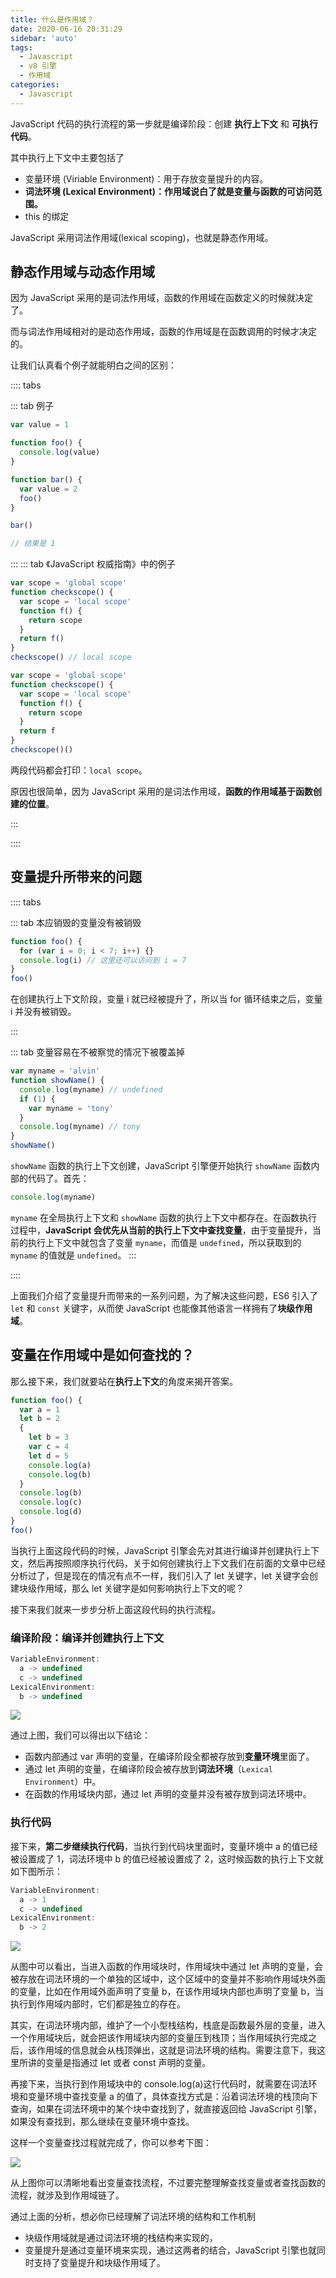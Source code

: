 ```yaml
---
title: 什么是作用域？
date: 2020-06-16 20:31:29
sidebar: 'auto'
tags:
  - Javascript
  - v8 引擎
  - 作用域
categories:
  - Javascript
---
```


<tree namespace='javascript/v8-scope' :defaultExpandAll="false" />

JavaScript 代码的执行流程的第一步就是编译阶段：创建 **执行上下文** 和 **可执行代码**。

其中执行上下文中主要包括了

- 变量环境 (Viriable Environment)：用于存放变量提升的内容。
- **词法环境 (Lexical Environment)：作用域说白了就是变量与函数的可访问范围。**
- this 的绑定

JavaScript 采用词法作用域(lexical scoping)，也就是静态作用域。

## 静态作用域与动态作用域

因为 JavaScript 采用的是词法作用域，函数的作用域在函数定义的时候就决定了。

而与词法作用域相对的是动态作用域，函数的作用域是在函数调用的时候才决定的。

让我们认真看个例子就能明白之间的区别：

:::: tabs

::: tab 例子

```js
var value = 1

function foo() {
  console.log(value)
}

function bar() {
  var value = 2
  foo()
}

bar()

// 结果是 1
```

:::
::: tab 《JavaScript 权威指南》中的例子

```js
var scope = 'global scope'
function checkscope() {
  var scope = 'local scope'
  function f() {
    return scope
  }
  return f()
}
checkscope() // local scope
```

```js
var scope = 'global scope'
function checkscope() {
  var scope = 'local scope'
  function f() {
    return scope
  }
  return f
}
checkscope()()
```

两段代码都会打印：`local scope`。

原因也很简单，因为 JavaScript 采用的是词法作用域，**函数的作用域基于函数创建的位置**。

:::

::::

## 变量提升所带来的问题

:::: tabs

::: tab 本应销毁的变量没有被销毁

```js
function foo() {
  for (var i = 0; i < 7; i++) {}
  console.log(i) // 这里还可以访问到 i = 7
}
foo()
```

在创建执行上下文阶段，变量 i 就已经被提升了，所以当 for 循环结束之后，变量 i 并没有被销毁。

:::

::: tab 变量容易在不被察觉的情况下被覆盖掉

```js
var myname = 'alvin'
function showName() {
  console.log(myname) // undefined
  if (1) {
    var myname = 'tony'
  }
  console.log(myname) // tony
}
showName()
```

`showName` 函数的执行上下文创建，JavaScript 引擎便开始执行 `showName` 函数内部的代码了。首先：

```js
console.log(myname)
```

`myname` 在全局执行上下文和 `showName` 函数的执行上下文中都存在。在函数执行过程中，**JavaScript 会优先从当前的执行上下文中查找变量**，由于变量提升，当前的执行上下文中就包含了变量 `myname`，而值是 `undefined`，所以获取到的 `myname` 的值就是 `undefined`。
:::

::::

上面我们介绍了变量提升而带来的一系列问题，为了解决这些问题，ES6 引入了 `let` 和 `const` 关键字，从而使 JavaScript 也能像其他语言一样拥有了**块级作用域**。

## 变量在作用域中是如何查找的？

那么接下来，我们就要站在**执行上下文**的角度来揭开答案。

```js
function foo() {
  var a = 1
  let b = 2
  {
    let b = 3
    var c = 4
    let d = 5
    console.log(a)
    console.log(b)
  }
  console.log(b)
  console.log(c)
  console.log(d)
}
foo()
```

当执行上面这段代码的时候，JavaScript 引擎会先对其进行编译并创建执行上下文，然后再按照顺序执行代码，关于如何创建执行上下文我们在前面的文章中已经分析过了，但是现在的情况有点不一样，我们引入了 let 关键字，let 关键字会创建块级作用域，那么 let 关键字是如何影响执行上下文的呢？

接下来我们就来一步步分析上面这段代码的执行流程。

### 编译阶段：编译并创建执行上下文

```js
VariableEnvironment:
  a -> undefined
  c -> undefined
LexicalEnvironment:
  b -> undefined
```

![](https://gitee.com/alvin0216/cdn/raw/master/images/v8-scope1.png)

通过上图，我们可以得出以下结论：

- 函数内部通过 var 声明的变量，在编译阶段全都被存放到**变量环境**里面了。
- 通过 let 声明的变量，在编译阶段会被存放到**词法环境**（`Lexical Environment`）中。
- 在函数的作用域块内部，通过 let 声明的变量并没有被存放到词法环境中。

### 执行代码

接下来，**第二步继续执行代码**，当执行到代码块里面时，变量环境中 a 的值已经被设置成了 1，词法环境中 b 的值已经被设置成了 2，这时候函数的执行上下文就如下图所示：

```js
VariableEnvironment:
  a -> 1
  c -> undefined
LexicalEnvironment:
  b -> 2
```

![](https://gitee.com/alvin0216/cdn/raw/master/images/v8-scope2.png)

从图中可以看出，当进入函数的作用域块时，作用域块中通过 let 声明的变量，会被存放在词法环境的一个单独的区域中，这个区域中的变量并不影响作用域块外面的变量，比如在作用域外面声明了变量 b，在该作用域块内部也声明了变量 b，当执行到作用域内部时，它们都是独立的存在。

其实，在词法环境内部，维护了一个小型栈结构，栈底是函数最外层的变量，进入一个作用域块后，就会把该作用域块内部的变量压到栈顶；当作用域执行完成之后，该作用域的信息就会从栈顶弹出，这就是词法环境的结构。需要注意下，我这里所讲的变量是指通过 let 或者 const 声明的变量。

再接下来，当执行到作用域块中的 console.log(a)这行代码时，就需要在词法环境和变量环境中查找变量 a 的值了，具体查找方式是：沿着词法环境的栈顶向下查询，如果在词法环境中的某个块中查找到了，就直接返回给 JavaScript 引擎，如果没有查找到，那么继续在变量环境中查找。

这样一个变量查找过程就完成了，你可以参考下图：

![](https://gitee.com/alvin0216/cdn/raw/master/images/v8-scope3.png)

从上图你可以清晰地看出变量查找流程，不过要完整理解查找变量或者查找函数的流程，就涉及到作用域链了。

通过上面的分析，想必你已经理解了词法环境的结构和工作机制

- 块级作用域就是通过词法环境的栈结构来实现的，
- 变量提升是通过变量环境来实现，通过这两者的结合，JavaScript 引擎也就同时支持了变量提升和块级作用域了。
